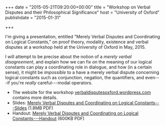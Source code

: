 +++
date = "2015-05-21T09:20:00+00:00"
title = "Workshop on Verbal Disputes and their Philosophical Significance"
host = "University of Oxford"
publishdate = "2015-01-31"

+++

I'm giving a presentation, entitled "Merely Verbal Disputes and Coordinating on Logical Constants," on proof theory, modality, existence and verbal disputes at a workshop held at the University of Oxford in May, 2015.

I will attempt to be precise about the notion of a *merely verbal disagreement*, and explain how we can fix on the meaning of our logical constants can play a coordinating role in dialogue, and how (in a certain sense), it might be *impossible* to a have a merely verbal dispute concerning logical constants such as conjunction, negation, the quantifiers, and even---if you're *really* careful---modal operators.

* The website for the workshop [verbaldisputesoxford.wordpress.com](https://verbaldisputesoxford.wordpress.com) contains more details.
* Slides: [Merely Verbal Disputes and Coordinating on Logical Constants---Slides](http://consequently.org/slides/mvd-logical-constants-oxford.pdf) (1.8MB PDF)
* Handout: [Merely Verbal Disputes and Coordinating on Logical Constants---Handout](http://consequently.org/handouts/mvd-logical-constants-oxford-handout.pdf) (600KB PDF)
